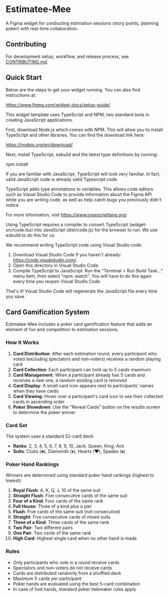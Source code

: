 # Estimatee-Mee

A Figma widget for conducting estimation sessions (story points, planning poker) with real-time collaboration.

## Contributing

For development setup, workflow, and release process, see [CONTRIBUTING.md](CONTRIBUTING.md).

## Quick Start

Below are the steps to get your widget running. You can also find instructions at:

https://www.figma.com/widget-docs/setup-guide/

This widget template uses TypeScript and NPM, two standard tools in creating JavaScript applications.

First, download Node.js which comes with NPM. This will allow you to install TypeScript and other
libraries. You can find the download link here:

https://nodejs.org/en/download/

Next, install TypeScript, esbuild and the latest type definitions by running:

npm install

If you are familiar with JavaScript, TypeScript will look very familiar. In fact, valid JavaScript code
is already valid Typescript code.

TypeScript adds type annotations to variables. This allows code editors such as Visual Studio Code
to provide information about the Figma API while you are writing code, as well as help catch bugs
you previously didn't notice.

For more information, visit https://www.typescriptlang.org/

Using TypeScript requires a compiler to convert TypeScript (widget-src/code.tsx) into JavaScript (dist/code.js)
for the browser to run. We use esbuild to do this for us.

We recommend writing TypeScript code using Visual Studio code:

1. Download Visual Studio Code if you haven't already: https://code.visualstudio.com/.
2. Open this directory in Visual Studio Code.
3. Compile TypeScript to JavaScript: Run the "Terminal > Run Build Task..." menu item,
   then select "npm: watch". You will have to do this again every time
   you reopen Visual Studio Code.

That's it! Visual Studio Code will regenerate the JavaScript file every time you save.

## Card Gamification System

Estimatee-Mee includes a poker card gamification feature that adds an element of fun and competition to estimation sessions.

### How It Works

1. **Card Distribution**: After each estimation round, every participant who voted (excluding spectators and non-voters) receives a random playing card
2. **Card Collection**: Each participant can hold up to 5 cards maximum
3. **Card Management**: When a participant already has 5 cards and receives a new one, a random existing card is removed
4. **Card Display**: A small card icon appears next to participants' names when they have cards
5. **Card Viewing**: Hover over a participant's card icon to see their collected cards in ascending order
6. **Poker Showdown**: Use the "Reveal Cards" button on the results screen to determine the poker winner

### Card Set

The system uses a standard 52-card deck:

- **Ranks**: 2, 3, 4, 5, 6, 7, 8, 9, 10, Jack, Queen, King, Ace
- **Suits**: Clubs (♣), Diamonds (♦), Hearts (♥), Spades (♠)

### Poker Hand Rankings

Winners are determined using standard poker hand rankings (highest to lowest):

1. **Royal Flush**: A, K, Q, J, 10 of the same suit
2. **Straight Flush**: Five consecutive cards of the same suit
3. **Four of a Kind**: Four cards of the same rank
4. **Full House**: Three of a kind plus a pair
5. **Flush**: Five cards of the same suit (not consecutive)
6. **Straight**: Five consecutive cards of mixed suits
7. **Three of a Kind**: Three cards of the same rank
8. **Two Pair**: Two different pairs
9. **One Pair**: Two cards of the same rank
10. **High Card**: Highest single card when no other hand is made

### Rules

- Only participants who vote in a round receive cards
- Spectators and non-voters do not receive cards
- Cards are distributed randomly from a shuffled deck
- Maximum 5 cards per participant
- Poker hands are evaluated using the best 5-card combination
- In case of tied hands, standard poker tiebreaker rules apply
